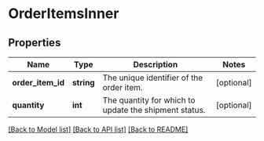 # OrderItemsInner

## Properties
Name | Type | Description | Notes
------------ | ------------- | ------------- | -------------
**order_item_id** | **string** | The unique identifier of the order item. | [optional] 
**quantity** | **int** | The quantity for which to update the shipment status. | [optional] 

[[Back to Model list]](../README.md#documentation-for-models) [[Back to API list]](../README.md#documentation-for-api-endpoints) [[Back to README]](../README.md)



